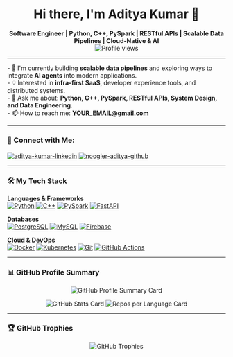 <div align="center">
  <h1>Hi there, I'm Aditya Kumar 👋</h1>
</div>

<p align="center">
  <b>Software Engineer | Python, C++, PySpark | RESTful APIs | Scalable Data Pipelines | Cloud-Native & AI</b>
  <br />
  <img src="https://komarev.com/ghpvc/?username=noogler-aditya&label=Profile%20Views&color=blueviolet&style=flat-square" alt="Profile views" />
</p>

---

<p align="left">
  - 🧠 I'm currently building <b>scalable data pipelines</b> and exploring ways to integrate <b>AI agents</b> into modern applications. <br/>
  - 💡 Interested in <b>infra-first SaaS</b>, developer experience tools, and distributed systems. <br/>
  - 💬 Ask me about: <b>Python, C++, PySpark, RESTful APIs, System Design, and Data Engineering</b>. <br/>
  - 📫 How to reach me: <a href="mailto:YOUR_EMAIL@gmail.com"><b>YOUR_EMAIL@gmail.com</b></a>
</p>

---

### 🤝 Connect with Me:

<p align="left">
  <a href="https://linkedin.com/in/aditya-kumar-a03237243" target="blank"><img align="center" src="https://img.shields.io/badge/LinkedIn-0A66C2?style=for-the-badge&logo=linkedin&logoColor=white" alt="aditya-kumar-linkedin" /></a>
  <a href="https://github.com/noogler-aditya" target="blank"><img align="center" src="https://img.shields.io/badge/GitHub-181717?style=for-the-badge&logo=github&logoColor=white" alt="noogler-aditya-github" /></a>
  </p>

---

### 🛠️ My Tech Stack

<p align="left">
  <b>Languages & Frameworks</b><br/>
  <a href="#"><img alt="Python" src="https://img.shields.io/badge/Python-3776AB?style=for-the-badge&logo=python&logoColor=white"></a>
  <a href="#"><img alt="C++" src="https://img.shields.io/badge/C%2B%2B-00599C?style=for-the-badge&logo=c%2B%2B&logoColor=white"></a>
  <a href="#"><img alt="PySpark" src="https://img.shields.io/badge/PySpark-E25A1C?style=for-the-badge&logo=apache-spark&logoColor=white"></a>
  <a href="#"><img alt="FastAPI" src="https://img.shields.io/badge/FastAPI-009688?style=for-the-badge&logo=fastapi&logoColor=white"></a>
</p>

<p align="left">
  <b>Databases</b><br/>
  <a href="#"><img alt="PostgreSQL" src="https://img.shields.io/badge/PostgreSQL-4169E1?style=for-the-badge&logo=postgresql&logoColor=white"></a>
  <a href="#"><img alt="MySQL" src="https://img.shields.io/badge/MySQL-4479A1?style=for-the-badge&logo=mysql&logoColor=white"></a>
  <a href="#"><img alt="Firebase" src="https://img.shields.io/badge/Firebase-FFCA28?style=for-the-badge&logo=firebase&logoColor=black"></a>
</p>

<p align="left">
  <b>Cloud & DevOps</b><br/>
  <a href="#"><img alt="Docker" src="https://img.shields.io/badge/Docker-2496ED?style=for-the-badge&logo=docker&logoColor=white"></a>
  <a href="#"><img alt="Kubernetes" src="https://img.shields.io/badge/Kubernetes-326CE5?style=for-the-badge&logo=kubernetes&logoColor=white"></a>
  <a href="#"><img alt="Git" src="https://img.shields.io/badge/Git-F05032?style=for-the-badge&logo=git&logoColor=white"></a>
  <a href="#"><img alt="GitHub Actions" src="https://img.shields.io/badge/GitHub%20Actions-2088FF?style=for-the-badge&logo=github-actions&logoColor=white"></a>
</p>

---

### 📊 GitHub Profile Summary

<p align="center">
  <img src="https://github-profile-summary-cards.vercel.app/api/cards/profile-details?username=noogler-aditya&theme=dracula" alt="GitHub Profile Summary Card" />
</p>

<p align="center">
  <img src="https://github-profile-summary-cards.vercel.app/api/cards/stats?username=noogler-aditya&theme=dracula" alt="GitHub Stats Card" />
  <img src="https://github-profile-summary-cards.vercel.app/api/cards/repos-per-language?username=noogler-aditya&theme=dracula" alt="Repos per Language Card" />
</p>

---

### 🏆 GitHub Trophies

<p align="center">
  <img src="https://github-profile-trophy.vercel.app/?username=noogler-aditya&theme=dracula&no-frame=true&column=7&margin-w=15&margin-h=15&no-bg=true" alt="GitHub Trophies" />
</p>
